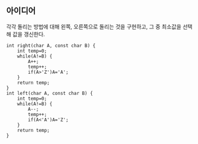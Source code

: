 ## 아이디어
각각 돌리는 방법에 대해 왼쪽, 오른쪽으로 돌리는 것을 구현하고, 그 중 최소값을 선택해 값을 갱신한다.
```
int right(char A, const char B) {
	int temp=0;
	while(A!=B) {
		A++;
		temp++;
		if(A>'Z')A='A';
	}
	return temp;
}
int left(char A, const char B) {
	int temp=0;
	while(A!=B) {
		A--;
		temp++;
		if(A<'A')A='Z';
	}
	return temp;
}
```
